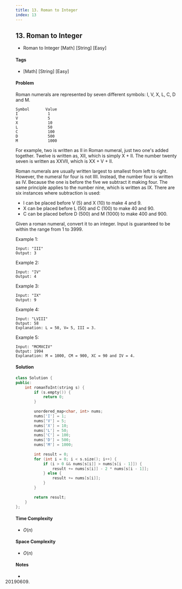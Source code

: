 ```yaml
---
title: 13. Roman to Integer
index: 13
---
```


## 13. Roman to Integer
- Roman to Integer [Math] [String] [Easy]

#### Tags
- [Math] [String] [Easy]

#### Problem
Roman numerals are represented by seven different symbols: I, V, X, L, C, D and M.

    Symbol       Value
    I             1
    V             5
    X             10
    L             50
    C             100
    D             500
    M             1000

For example, two is written as II in Roman numeral, just two one's added together. Twelve is written as, XII, which is simply X + II. The number twenty seven is written as XXVII, which is XX + V + II.

Roman numerals are usually written largest to smallest from left to right. However, the numeral for four is not IIII. Instead, the number four is written as IV. Because the one is before the five we subtract it making four. The same principle applies to the number nine, which is written as IX. There are six instances where subtraction is used:

- I can be placed before V (5) and X (10) to make 4 and 9. 
- X can be placed before L (50) and C (100) to make 40 and 90. 
- C can be placed before D (500) and M (1000) to make 400 and 900.

Given a roman numeral, convert it to an integer. Input is guaranteed to be within the range from 1 to 3999.

Example 1:

    Input: "III"
    Output: 3

Example 2:

    Input: "IV"
    Output: 4

Example 3:

    Input: "IX"
    Output: 9

Example 4:

    Input: "LVIII"
    Output: 58
    Explanation: L = 50, V= 5, III = 3.

Example 5:

    Input: "MCMXCIV"
    Output: 1994
    Explanation: M = 1000, CM = 900, XC = 90 and IV = 4.

#### Solution
``` C++
class Solution {
public:
    int romanToInt(string s) {
        if (s.empty()) {
            return 0;
        }
        
        unordered_map<char, int> nums;
        nums['I'] = 1;
        nums['V'] = 5;
        nums['X'] = 10;
        nums['L'] = 50;
        nums['C'] = 100;
        nums['D'] = 500;
        nums['M'] = 1000;
        
        int result = 0;
        for (int i = 0; i < s.size(); i++) {
            if (i > 0 && nums[s[i]] > nums[s[i - 1]]) {
                result += nums[s[i]] - 2 * nums[s[i - 1]];
            } else {
                result += nums[s[i]];
            }
        }
        
        return result;
    }
};
```

#### Time Complexity
- $O(n)$

#### Space Complexity
- $O(n)$

#### Notes
- 20190609.
